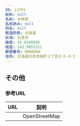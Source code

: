 ```yaml
---
ID: j1YFe
総称: null
名称: 水神宮
名称読み: null
別名: null
都道府県: 北海道
区域: 北見市
緯度: 43.8109956
経度: 143.9053311
郵便番号: 0900804
住所: 北海道北見市桜町２丁目８３−８３
---
```


## その他

### 参考URL

| URL | 説明          |
| --- | ------------- |
|     | OpenStreetMap |
